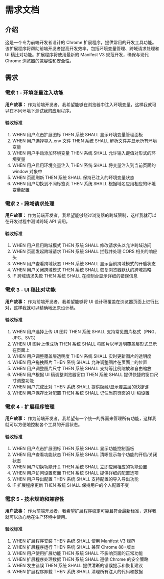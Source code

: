 # 需求文档

## 介绍

这是一个专为前端开发者设计的 Chrome 扩展程序，提供常用的开发工具功能。该扩展程序将帮助前端开发者提高开发效率，包括环境变量管理、跨域请求处理和 UI 稿比对功能。扩展程序将使用最新的 Manifest V3 规范开发，确保与现代 Chrome 浏览器的兼容性和安全性。

## 需求

### 需求 1 - 环境变量注入功能

**用户故事：** 作为前端开发者，我希望能够在浏览器中注入环境变量，这样我就可以在不同环境下测试我的应用程序。

#### 验收标准

1. WHEN 用户点击扩展图标 THEN 系统 SHALL 显示环境变量管理面板
2. WHEN 用户选择导入.env 文件 THEN 系统 SHALL 解析文件并显示所有环境变量
3. WHEN 用户手动添加环境变量 THEN 系统 SHALL 允许输入键值对形式的环境变量
4. WHEN 用户启用环境变量注入 THEN 系统 SHALL 将变量注入到当前页面的 window 对象中
5. WHEN 页面刷新 THEN 系统 SHALL 保持已注入的环境变量状态
6. WHEN 用户切换到不同标签页 THEN 系统 SHALL 根据域名应用相应的环境变量配置

### 需求 2 - 跨域请求处理

**用户故事：** 作为前端开发者，我希望能够绕过浏览器的跨域限制，这样我就可以在开发过程中测试跨域 API 调用。

#### 验收标准

1. WHEN 用户启用跨域模式 THEN 系统 SHALL 修改请求头以允许跨域访问
2. WHEN 页面发起跨域请求 THEN 系统 SHALL 拦截并处理 CORS 相关的响应头
3. WHEN 用户查看跨域状态 THEN 系统 SHALL 显示当前跨域模式的开启状态
4. WHEN 用户关闭跨域模式 THEN 系统 SHALL 恢复浏览器默认的跨域策略
5. IF 跨域请求失败 THEN 系统 SHALL 在控制台显示详细的错误信息

### 需求 3 - UI 稿比对功能

**用户故事：** 作为前端开发者，我希望能够将 UI 设计稿覆盖在浏览器页面上进行比对，这样我就可以精确地还原设计稿。

#### 验收标准

1. WHEN 用户选择上传 UI 图片 THEN 系统 SHALL 支持常见图片格式（PNG、JPG、SVG）
2. WHEN UI 图片上传成功 THEN 系统 SHALL 将图片以半透明覆盖层形式显示在页面上
3. WHEN 用户调整覆盖层透明度 THEN 系统 SHALL 实时更新图片的透明度
4. WHEN 用户拖拽图片 THEN 系统 SHALL 允许调整图片在页面上的位置
5. WHEN 用户调整图片尺寸 THEN 系统 SHALL 支持等比例缩放和自由缩放
6. WHEN 用户根据 UI 稿调整浏览器窗口 THEN 系统 SHALL 提供快捷的窗口尺寸调整功能
7. WHEN 用户完成比对 THEN 系统 SHALL 提供隐藏/显示覆盖层的快捷键
8. WHEN 用户保存比对配置 THEN 系统 SHALL 记住当前页面的 UI 稿设置

### 需求 4 - 扩展程序管理

**用户故事：** 作为前端开发者，我希望有一个统一的界面来管理所有功能，这样我就可以方便地控制各个工具的开启状态。

#### 验收标准

1. WHEN 用户点击扩展图标 THEN 系统 SHALL 显示功能控制面板
2. WHEN 用户查看功能状态 THEN 系统 SHALL 清晰显示每个功能的开启/关闭状态
3. WHEN 用户切换功能开关 THEN 系统 SHALL 立即应用相应的功能设置
4. WHEN 用户访问设置页面 THEN 系统 SHALL 提供详细的配置选项
5. WHEN 用户导出配置 THEN 系统 SHALL 支持配置的导入导出功能
6. IF 扩展程序更新 THEN 系统 SHALL 保持用户的个人配置不变

### 需求 5 - 技术规范和兼容性

**用户故事：** 作为前端开发者，我希望扩展程序稳定可靠且符合最新标准，这样我就可以放心地在生产环境中使用。

#### 验收标准

1. WHEN 扩展程序安装 THEN 系统 SHALL 使用 Manifest V3 规范
2. WHEN 扩展程序运行 THEN 系统 SHALL 兼容 Chrome 88+版本
3. WHEN 用户使用扩展功能 THEN 系统 SHALL 不影响页面的正常功能
4. WHEN 扩展程序处理数据 THEN 系统 SHALL 遵循 Chrome 的安全策略
5. WHEN 发生错误 THEN 系统 SHALL 提供清晰的错误提示和恢复建议
6. WHEN 扩展程序卸载 THEN 系统 SHALL 清理所有注入的代码和数据
